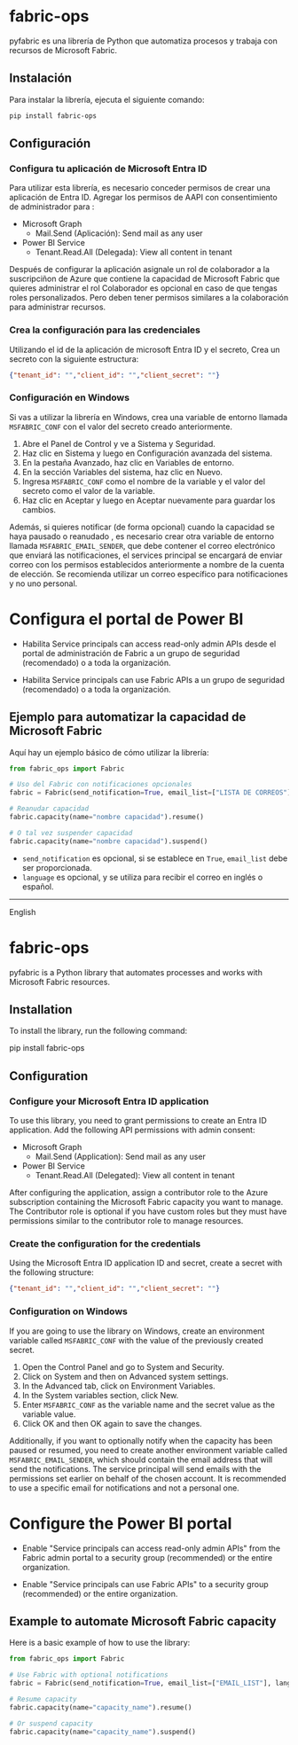 # fabric-ops

pyfabric es una librería de Python que automatiza procesos y trabaja con recursos de Microsoft Fabric.

## Instalación

Para instalar la librería, ejecuta el siguiente comando:

```bash
pip install fabric-ops
```

## Configuración

### Configura tu aplicación de Microsoft Entra ID

Para utilizar esta librería, es necesario conceder permisos de crear una aplicación de Entra ID. Agregar los permisos de AAPI con consentimiento de administrador para :

- Microsoft Graph
  - Mail.Send (Aplicación): Send mail as any user
- Power BI Service
  - Tenant.Read.All (Delegada): View all content in tenant

Después de configurar la aplicación asignale un rol de colaborador a la suscripciñon de Azure que contiene la capacidad de Microsoft Fabric que quieres administrar el rol Colaborador es opcional en caso de que tengas roles personalizados. Pero deben tener permisos similares a la colaboración para administrar recursos.

### Crea la configuración para las credenciales

Utilizando el id de la aplicación de microsoft Entra ID y el secreto, Crea un secreto con la siguiente estructura:

```json
{"tenant_id": "","client_id": "","client_secret": ""}
```

### Configuración en Windows

Si vas a utilizar la librería en Windows, crea una variable de entorno llamada `MSFABRIC_CONF` con el valor del secreto creado anteriormente.

1. Abre el Panel de Control y ve a Sistema y Seguridad.
2. Haz clic en Sistema y luego en Configuración avanzada del sistema.
3. En la pestaña Avanzado, haz clic en Variables de entorno.
4. En la sección Variables del sistema, haz clic en Nuevo.
5. Ingresa `MSFABRIC_CONF` como el nombre de la variable y el valor del secreto como el valor de la variable.
6. Haz clic en Aceptar y luego en Aceptar nuevamente para guardar los cambios.

Además, si quieres notificar (de forma opcional) cuando la capacidad se haya pausado o reanudado , es necesario crear otra variable de entorno llamada `MSFABRIC_EMAIL_SENDER`, que debe contener el correo electrónico que enviará las notificaciones, el services principal se encargará de enviar correo con los permisos establecidos anteriormente a nombre de la cuenta de elección. Se recomienda utilizar un correo específico para notificaciones y no uno personal.

# Configura el portal de Power BI

- Habilita Service principals can access read-only admin APIs desde el portal de administración de Fabric a un grupo de seguridad (recomendado) o a toda la organización.

- Habilita Service principals can use Fabric APIs a un grupo de seguridad (recomendado) o a toda la organización.


## Ejemplo para automatizar la capacidad de Microsoft Fabric

Aquí hay un ejemplo básico de cómo utilizar la librería:

```python
from fabric_ops import Fabric

# Uso del Fabric con notificaciones opcionales
fabric = Fabric(send_notification=True, email_list=["LISTA DE CORREOS"], language="es")

# Reanudar capacidad
fabric.capacity(name="nombre capacidad").resume()

# O tal vez suspender capacidad
fabric.capacity(name="nombre capacidad").suspend()
```

- `send_notification` es opcional, si se establece en `True`, `email_list` debe ser proporcionada.
- `language` es opcional, y se utiliza para recibir el correo en inglés o español.



--------------------------------------------------------------------------------------------------------------------

English



# fabric-ops

pyfabric is a Python library that automates processes and works with Microsoft Fabric resources.

## Installation

To install the library, run the following command:

pip install fabric-ops

## Configuration

### Configure your Microsoft Entra ID application

To use this library, you need to grant permissions to create an Entra ID application. Add the following API permissions with admin consent:

- Microsoft Graph
  - Mail.Send (Application): Send mail as any user
- Power BI Service
  - Tenant.Read.All (Delegated): View all content in tenant

After configuring the application, assign a contributor role to the Azure subscription containing the Microsoft Fabric capacity you want to manage. The Contributor role is optional if you have custom roles but they must have permissions similar to the contributor role to manage resources.

### Create the configuration for the credentials

Using the Microsoft Entra ID application ID and secret, create a secret with the following structure:
```json
{"tenant_id": "","client_id": "","client_secret": ""}
```
### Configuration on Windows

If you are going to use the library on Windows, create an environment variable called `MSFABRIC_CONF` with the value of the previously created secret.

1. Open the Control Panel and go to System and Security.
2. Click on System and then on Advanced system settings.
3. In the Advanced tab, click on Environment Variables.
4. In the System variables section, click New.
5. Enter `MSFABRIC_CONF` as the variable name and the secret value as the variable value.
6. Click OK and then OK again to save the changes.

Additionally, if you want to optionally notify when the capacity has been paused or resumed, you need to create another environment variable called `MSFABRIC_EMAIL_SENDER`, which should contain the email address that will send the notifications. The service principal will send emails with the permissions set earlier on behalf of the chosen account. It is recommended to use a specific email for notifications and not a personal one.

# Configure the Power BI portal

- Enable "Service principals can access read-only admin APIs" from the Fabric admin portal to a security group (recommended) or the entire organization.

- Enable "Service principals can use Fabric APIs" to a security group (recommended) or the entire organization.

## Example to automate Microsoft Fabric capacity

Here is a basic example of how to use the library:

```python
from fabric_ops import Fabric

# Use Fabric with optional notifications
fabric = Fabric(send_notification=True, email_list=["EMAIL_LIST"], language="es")

# Resume capacity
fabric.capacity(name="capacity_name").resume()

# Or suspend capacity
fabric.capacity(name="capacity_name").suspend()

```

